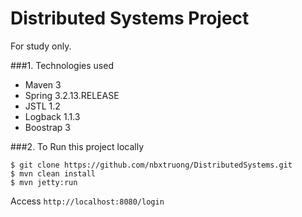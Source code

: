 Distributed Systems Project
===============================
For study only.

###1. Technologies used
* Maven 3
* Spring 3.2.13.RELEASE
* JSTL 1.2
* Logback 1.1.3
* Boostrap 3

###2. To Run this project locally
```shell
$ git clone https://github.com/nbxtruong/DistributedSystems.git
$ mvn clean install
$ mvn jetty:run
```
Access ```http://localhost:8080/login```

